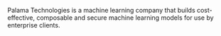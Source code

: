 Palama Technologies is a machine learning company that builds cost-effective, composable and secure machine learning models for use by enterprise clients. 
